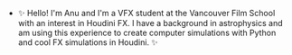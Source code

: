 - ✨ Hello!  I'm Anu and I'm a VFX student at the Vancouver Film School with an interest in Houdini FX.  I have a background in astrophysics and am using this experience to create computer simulations with Python and cool FX simulations in Houdini. ✨
<!---
anupooni/anupooni is a ✨ special ✨ repository because its `README.md` (this file) appears on your GitHub profile.
You can click the Preview link to take a look at your changes.
--->
